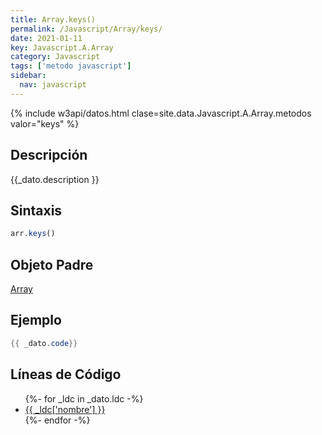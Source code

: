 ```yaml
---
title: Array.keys()
permalink: /Javascript/Array/keys/
date: 2021-01-11
key: Javascript.A.Array
category: Javascript
tags: ['metodo javascript']
sidebar: 
  nav: javascript
---
```


{% include w3api/datos.html clase=site.data.Javascript.A.Array.metodos valor="keys" %}

## Descripción
{{_dato.description }}

## Sintaxis
~~~javascript
arr.keys()
~~~

## Objeto Padre
[Array](/Javascript/Array/)

## Ejemplo
~~~java
{{ _dato.code}}
~~~

## Líneas de Código
<ul>
{%- for _ldc in _dato.ldc -%}
   <li>
       <a href="{{_ldc['url'] }}">{{ _ldc['nombre'] }}</a>
   </li>
{%- endfor -%}
</ul>
